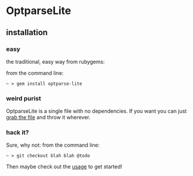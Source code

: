 # OptparseLite

## installation


### easy
the traditional, easy way from rubygems:

from the command line:
~~~
~ > gem install optparse-lite
~~~


### weird purist
OptparseLite is a single file with no dependencies.  If you want you can just
[grab the file](http://github.com/hipe/optparse-lite/blob/master/lib/optparse-lite.rb)
and throw it wherever.


### hack it?
Sure, why not:
from the command line:
~~~
~ > git checkout blah blah @todo
~~~


Then maybe check out the [usage](/usage/) to get started!
